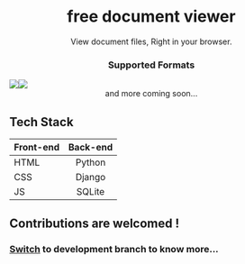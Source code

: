 <h1 align="center">
free document viewer
</h1>
<p align="center">
View document files, Right in your browser.
</p>
<h3 align="center">
Supported Formats
</h3>


<div align="center">
  <div style="display: flex; align-items: flex-start">
    <img src="https://cdn-icons-png.flaticon.com/128/7271/7271059.png"/>
    <img src="https://cdn-icons-png.flaticon.com/128/6133/6133884.png" />
  </div>
  and more coming soon...
</div>


## Tech Stack



| Front-end| Back-end| 
| :---        |    :----:   | 
| HTML| Python|
| CSS| Django|
| JS| SQLite|



## Contributions are welcomed !
### <a href="https://github.com/Anas-Dew/free-document-viewer/tree/development">Switch</a> to development branch to know more... 
